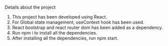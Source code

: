 Details about the project

1. This project has been developed using React.
2. For Global state management, useContext hook has been used.
3. React bootstrap and react router dom has been added as a dependency.
4. Run npm i to install all the dependencies.
5. After installing all the dependencies, run npm start.